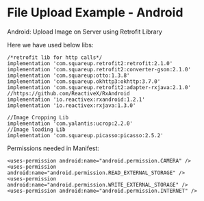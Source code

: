 # File Upload Example - Android
Android: Upload Image on Server using Retrofit Library

Here we have used below libs:

    /*retrofit lib for http calls*/
    implementation 'com.squareup.retrofit2:retrofit:2.1.0'
    implementation 'com.squareup.retrofit2:converter-gson:2.1.0'
    implementation 'com.squareup:otto:1.3.8'
    implementation 'com.squareup.okhttp3:okhttp:3.7.0'
    implementation 'com.squareup.retrofit2:adapter-rxjava:2.1.0'
    //https://github.com/ReactiveX/RxAndroid
    implementation 'io.reactivex:rxandroid:1.2.1'
    implementation 'io.reactivex:rxjava:1.3.0'
    
    //Image Cropping Lib
    implementation 'com.yalantis:ucrop:2.2.0'
    //Image loading Lib
    implementation 'com.squareup.picasso:picasso:2.5.2'

Permissions needed in Manifest:

    <uses-permission android:name="android.permission.CAMERA" />
    <uses-permission android:name="android.permission.READ_EXTERNAL_STORAGE" />
    <uses-permission android:name="android.permission.WRITE_EXTERNAL_STORAGE" />
    <uses-permission android:name="android.permission.INTERNET" />
